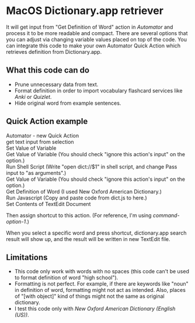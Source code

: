 # MacOS Dictionary.app retriever

It will get input from "Get Definition of Word" action in *Automator* and process it to be more readable and compact.
There are several options that you can adjust via changing variable values placed on top of the code.
You can integrate this code to make your own Automator Quick Action which retrieves definition from Dictionary.app.

## What this code can do
- Prune unnecessary data from text.
- Format definition in order to import vocabulary flashcard services like *Anki* or *Quizlet*.
- Hide original word from example sentences.

## Quick Action example
Automator - new Quick Action  
get text input from selection  
Set Value of Variable  
Get Value of Variable (You should check "ignore this action's input" on the option.)  
Run Shell Script (Write "open dict://$1" in shell script, and change Pass input to "as arguments".)  
Get Value of Variable (You should check "ignore this action's input" on the option.)  
Get Definition of Word (I used New Oxford American Dictionary.)  
Run Javascript (Copy and paste code from dict.js to here.)  
Set Contents of TextEdit Document  
  
Then assign shortcut to this action. (For reference, I'm using *command-option-1*.)
  
When you select a specific word and press shortcut, dictionary.app search result will show up, and the result will be written in new TextEdit file.

## Limitations
- This code only work with words with no spaces (this code can't be used to format definition of word "high school").
- Formatting is not perfect. For example, if there are keywords like "noun" in definition of word, formatting might not act as intended. Also, places of "[with object]" kind of things might not the same as original dictionary.
- I test this code only with *New Oxford American Dictionary (English (US))*.
